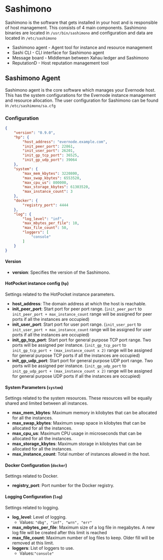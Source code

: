 # Sashimono
Sashimono is the software that gets installed in your host and is responsible of host management. This consists of 4 main components.
Sashimono binaries are located in `/usr/bin/sashimono` and configuration and data are located in `/etc/sashimono`
- Sashimono agent - Agent tool for instance and resource management
- Sashi CLI - CLI interface for Sashimono agent
- Message board - Middleman between Xahau ledger and Sashimono
- ReputationD - Host reputation management tool


## Sashimono Agent
Sashimono agent is the core software which manages your Evernode host. This has the system configurations for the Evernode instance management and resource allocation. The user configuration for Sashimono can be found in `/etc/sashimono/sa.cfg`

### Configuration

```json
{
    "version": "0.9.0",
    "hp": {
        "host_address": "evernode.example.com",
        "init_peer_port": 22861,
        "init_user_port": 26201,
        "init_gp_tcp_port": 36525,
        "init_gp_udp_port": 39064
    },
    "system": {
        "max_mem_kbytes": 3220800,
        "max_swap_kbytes": 6553520,
        "max_cpu_us": 800000,
        "max_storage_kbytes": 61303520,
        "max_instance_count": 3
    },
    "docker": {
        "registry_port": 4444
    },
    "log": {
        "log_level": "inf",
        "max_mbytes_per_file": 10,
        "max_file_count": 50,
        "loggers": [
            "console"
        ]
    }
}
```

#### Version
- **version**: Specifies the version of the Sashimono.

#### HotPocket instance config (`hp`)
Settings related to the HotPocket instance parameters.
- **host_address**: The domain address at which the host is reachable.
- **init_peer_port**: Start port for peer port range. (`init_peer_port` to `init_peer_port + max_instance_count` range will be assigned for peer ports if all the instances are occupied)
- **init_user_port**: Start port for user port range. (`init_user_port` to `init_user_port + max_instance_count` range will be assigned for user ports if all the instances are occupied)
- **init_gp_tcp_port**:  Start port for general purpose TCP port range. Two ports will be assigned per instance. (`init_gp_tcp_port` to `init_gp_tcp_port + (max_instance_count x 2)` range will be assigned for general purpose TCP ports if all the instances are occupied)
- **init_gp_udp_port**: Start port for general purpose UDP port range. Two ports will be assigned per instance. (`init_gp_udp_port` to `init_gp_udp_port + (max_instance_count x 2)` range will be assigned for general purpose UDP ports if all the instances are occupied)

#### System Parameters (`system`)
Settings related to the system resources. These resources will be equally shared and limited between all instances.
- **max_mem_kbytes**: Maximum memory in kilobytes that can be allocated for all the instances.
- **max_swap_kbytes**: Maximum swap space in kilobytes that can be allocated for all the instances.
- **max_cpu_us**: Maximum CPU usage in microseconds that can be allocated for all the instances.
- **max_storage_kbytes**: Maximum storage in kilobytes that can be allocated for all the instances.
- **max_instance_count**: Total number of instances allowed in the host.

#### Docker Configuration (`docker`)
Settings related to Docker.
- **registry_port**: Port number for the Docker registry.

#### Logging Configuration (`log`)
Settings related to logging.
- **log_level**: Level of logging.
  - Values: `"dbg", "inf", "wrn", "err"`
- **max_mbytes_per_file**: Maximum size of a log file in megabytes. A new log file will be created after this limit is reached
- **max_file_count**: Maximum number of log files to keep. Older fill will be removed at this limit.
- **loggers**: List of loggers to use.
  - Values:`"console"`

